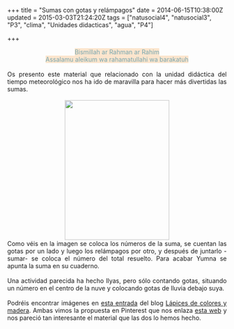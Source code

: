 +++
title = "Sumas con gotas y relámpagos"
date = 2014-06-15T10:38:00Z
updated = 2015-03-03T21:24:20Z
tags = ["natusocial4", "natusocial3", "P3", "clima", "Unidades didacticas", "agua", "P4"]

+++

<div dir="ltr" style="text-align: left;" trbidi="on"><div style="text-align: center;"><span style="color: #76a5af;"><span style="background-color: #fce5cd;">Bismillah ar Rahman ar Rahim </span></span></div><div style="text-align: center;"><span style="color: #76a5af;"><span style="background-color: #fce5cd;">Assalamu aleikum wa rahamatullahi wa barakatuh</span></span> </div><br /><div style="text-align: justify;">Os presento este material que relacionado con la unidad didáctica del tiempo meteorológico nos ha ido de maravilla para hacer más divertidas las sumas.    &nbsp;</div><br /><div class="separator" style="clear: both; text-align: center;"><a href="http://lh6.ggpht.com/-n06qTCpcKvo/U5yLnFSZMuI/AAAAAAAAGw0/Hkpoo7pvzkY/s1600/2014-06-14-15-29-08_deco.jpg" imageanchor="1" style="margin-left: 1em; margin-right: 1em;"> <img border="0" src="http://lh6.ggpht.com/-n06qTCpcKvo/U5yLnFSZMuI/AAAAAAAAGw0/Hkpoo7pvzkY/s640/2014-06-14-15-29-08_deco.jpg" height="320" width="240" /></a> </div><div style="text-align: justify;">Como véis en la imagen se coloca los números de la suma,  se cuentan las gotas por un lado y luego los relámpagos por otro,  y después de juntarlo -sumar- se coloca el número del total resuelto.  Para acabar Yumna se apunta la suma en su cuaderno.   </div><div style="text-align: justify;"><br /></div><div style="text-align: justify;">Una actividad parecida ha hecho Ilyas,  pero sólo contando gotas,  situando un número en el centro de la nuve y colocando gotas de lluvia debajo suya.  </div><div style="text-align: justify;"><br /></div><div style="text-align: justify;">Podréis encontrar imágenes en <a href="http://lapicesdecoloresymadera.blogspot.com.es/2014/05/contemos-gotas-de-lluvia.html" target="_blank">esta entrada</a> del blog <a href="http://lapicesdecoloresymadera.blogspot.com.es/" target="_blank">Lápices de colores&nbsp;y madera</a>.  Ambas&nbsp;vimos la propuesta en Pinterest que nos enlaza&nbsp;<a href="http://mynearestanddearest.com/rainy-day-math-game/" target="_blank">esta web</a> y nos pareció tan interesante el material que las dos lo hemos hecho.&nbsp;</div></div>
